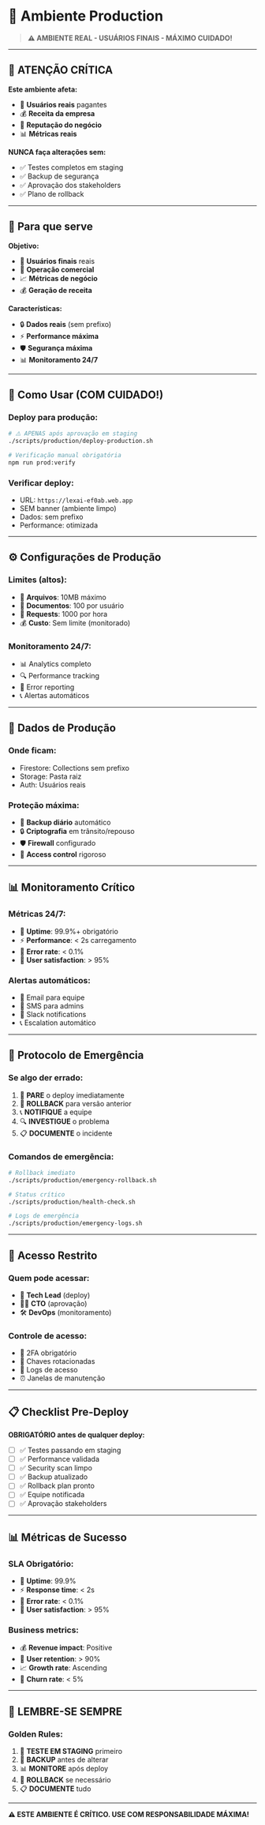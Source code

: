 # 🚀 **Ambiente Production**

> **⚠️ AMBIENTE REAL - USUÁRIOS FINAIS - MÁXIMO CUIDADO!**

---

## 🚨 **ATENÇÃO CRÍTICA**

**Este ambiente afeta:**
- 👥 **Usuários reais** pagantes
- 💰 **Receita da empresa**
- 🏢 **Reputação do negócio**
- 📊 **Métricas reais**

**NUNCA faça alterações sem:**
- ✅ Testes completos em staging
- ✅ Backup de segurança
- ✅ Aprovação dos stakeholders
- ✅ Plano de rollback

---

## 🎯 **Para que serve**

**Objetivo:**
- 🎯 **Usuários finais** reais
- 💼 **Operação comercial**
- 📈 **Métricas de negócio**
- 💰 **Geração de receita**

**Características:**
- 🔒 **Dados reais** (sem prefixo)
- ⚡ **Performance máxima**
- 🛡️ **Segurança máxima**
- 📊 **Monitoramento 24/7**

---

## 🚀 **Como Usar (COM CUIDADO!)**

### **Deploy para produção:**
```bash
# ⚠️ APENAS após aprovação em staging
./scripts/production/deploy-production.sh

# Verificação manual obrigatória
npm run prod:verify
```

### **Verificar deploy:**
- URL: `https://lexai-ef0ab.web.app`
- SEM banner (ambiente limpo)
- Dados: sem prefixo
- Performance: otimizada

---

## ⚙️ **Configurações de Produção**

### **Limites (altos):**
- 📁 **Arquivos**: 10MB máximo
- 📄 **Documentos**: 100 por usuário
- 🔄 **Requests**: 1000 por hora
- 💰 **Custo**: Sem limite (monitorado)

### **Monitoramento 24/7:**
- 📊 Analytics completo
- 🔍 Performance tracking
- 🚨 Error reporting
- 📞 Alertas automáticos

---

## 📂 **Dados de Produção**

### **Onde ficam:**
- Firestore: Collections sem prefixo
- Storage: Pasta raiz
- Auth: Usuários reais

### **Proteção máxima:**
- 💾 **Backup diário** automático
- 🔒 **Criptografia** em trânsito/repouso
- 🛡️ **Firewall** configurado
- 🔐 **Access control** rigoroso

---

## 📊 **Monitoramento Crítico**

### **Métricas 24/7:**
- 🏃 **Uptime**: 99.9%+ obrigatório
- ⚡ **Performance**: < 2s carregamento
- 🐛 **Error rate**: < 0.1%
- 👥 **User satisfaction**: > 95%

### **Alertas automáticos:**
- 📧 Email para equipe
- 📱 SMS para admins
- 🔔 Slack notifications
- 📞 Escalation automático

---

## 🚨 **Protocolo de Emergência**

### **Se algo der errado:**
1. 🛑 **PARE** o deploy imediatamente
2. 🔄 **ROLLBACK** para versão anterior
3. 📞 **NOTIFIQUE** a equipe
4. 🔍 **INVESTIGUE** o problema
5. 📋 **DOCUMENTE** o incidente

### **Comandos de emergência:**
```bash
# Rollback imediato
./scripts/production/emergency-rollback.sh

# Status crítico
./scripts/production/health-check.sh

# Logs de emergência
./scripts/production/emergency-logs.sh
```

---

## 👥 **Acesso Restrito**

### **Quem pode acessar:**
- 🔑 **Tech Lead** (deploy)
- 👨‍💼 **CTO** (aprovação)
- 🛠️ **DevOps** (monitoramento)

### **Controle de acesso:**
- 🔐 2FA obrigatório
- 🔑 Chaves rotacionadas
- 📝 Logs de acesso
- ⏰ Janelas de manutenção

---

## 📋 **Checklist Pre-Deploy**

**OBRIGATÓRIO antes de qualquer deploy:**
- [ ] ✅ Testes passando em staging
- [ ] ✅ Performance validada
- [ ] ✅ Security scan limpo
- [ ] ✅ Backup atualizado
- [ ] ✅ Rollback plan pronto
- [ ] ✅ Equipe notificada
- [ ] ✅ Aprovação stakeholders

---

## 📊 **Métricas de Sucesso**

### **SLA Obrigatório:**
- 🎯 **Uptime**: 99.9%
- ⚡ **Response time**: < 2s
- 🐛 **Error rate**: < 0.1%
- 👥 **User satisfaction**: > 95%

### **Business metrics:**
- 💰 **Revenue impact**: Positive
- 👥 **User retention**: > 90%
- 📈 **Growth rate**: Ascending
- 🔄 **Churn rate**: < 5%

---

## 🚨 **LEMBRE-SE SEMPRE**

### **Golden Rules:**
1. 🧪 **TESTE EM STAGING** primeiro
2. 💾 **BACKUP** antes de alterar
3. 📊 **MONITORE** após deploy
4. 🔄 **ROLLBACK** se necessário
5. 📋 **DOCUMENTE** tudo

---

**⚠️ ESTE AMBIENTE É CRÍTICO. USE COM RESPONSABILIDADE MÁXIMA!**